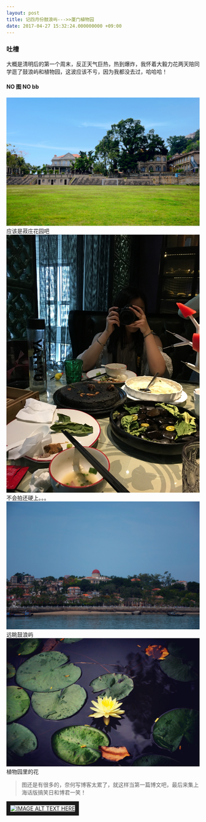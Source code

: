 ```yaml
---
layout: post
title: 记四月份鼓浪屿--->>厦门植物园
date: 2017-04-27 15:32:24.000000000 +09:00
---
```


### 吐槽 

 大概是清明后的第一个周末，反正天气巨热，热到爆炸，我怀着大毅力花两天陪同学逛了鼓浪屿和植物园，这波应该不亏，因为我都没去过，哈哈哈！

#### NO 图 NO bb

![markdown logo](/image/IMG_1146.JPG "菽庄花园")
应该是菽庄花园吧
![markdown logo](/image/IMG_1150.JPG "people")
不会拍还硬上。。。
![markdown logo](/image/IMG_1144.JPG "gulangyu")
远眺鼓浪屿
![markdown logo](/image/IMG_1152.JPG "hua")
植物园里的花

> 图还是有很多的，奈何写博客太累了，就这样当第一篇博文吧，最后来集上海话版搞笑日和博君一笑！

<a href="https://www.bilibili.com/video/av3168651/?from=search&seid=277411721216089054
" target="_blank"><img src="http://img.funshion.com/pictures/277/526/2/2775262.jpg" 
alt="IMAGE ALT TEXT HERE" width="240" height="180" border="10" /></a>

